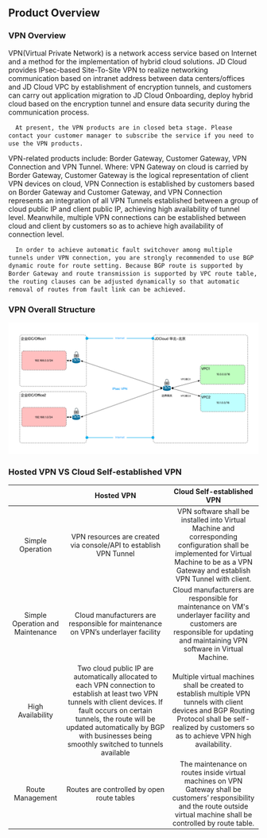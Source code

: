 ## Product Overview

### VPN Overview

VPN(Virtual Private Network) is a network access service based on Internet and a method for the implementation of hybrid cloud solutions. JD Cloud provides IPsec-based Site-To-Site VPN to realize networking communication based on intranet address between data centers/offices and JD Cloud VPC by establishment of encryption tunnels, and customers can carry out application migration to JD Cloud Onboarding, deploy hybrid cloud based on the encryption tunnel and ensure data security during the communication process.<br/>

```
  At present, the VPN products are in closed beta stage. Please contact your customer manager to subscribe the service if you need to use the VPN products.
```

VPN-related products include: Border Gateway, Customer Gateway, VPN Connection and VPN Tunnel.
Where: VPN Gateway on cloud is carried by Border Gateway, Customer Gateway is the logical representation of client VPN devices on cloud, VPN Connection is established by customers based on Border Gateway and Customer Gateway, and VPN Connection represents an integration of all VPN Tunnels established between a group of cloud public IP and client public IP, achieving high availability of tunnel level. Meanwhile, multiple VPN connections can be established between cloud and client by customers so as to achieve high availability of connection level.

```
  In order to achieve automatic fault switchover among multiple tunnels under VPN connection, you are strongly recommended to use BGP dynamic route for route setting. Because BGP route is supported by Border Gateway and route transmission is supported by VPC route table, the routing clauses can be adjusted dynamically so that automatic removal of routes from fault link can be achieved.
```

### VPN Overall Structure
![](../../../../image/Networking/VPN/Introduction/product-view.png)



### Hosted VPN VS Cloud Self-established VPN

|          |                                                                    Hosted VPN  | Cloud Self-established VPN                                          |
|:--------:|:---------------------------------------------------------------------------------------------------------------------------------------------:|:---------------------------------------------------------------------------------------------:|
| Simple Operation | VPN resources are created via console/API to establish VPN Tunnel | VPN software shall be installed into Virtual Machine and corresponding configuration shall be implemented for Virtual Machine to be as a VPN Gateway and establish VPN Tunnel with client.      |
| Simple Operation and Maintenance  | Cloud manufacturers are responsible for maintenance on VPN’s underlayer facility | Cloud manufacturers are responsible for maintenance on VM's underlayer facility and customers are responsible for updating and maintaining VPN software in Virtual Machine.             |
| High Availability | Two cloud public IP are automatically allocated to each VPN connection to establish at least two VPN tunnels with client devices. If fault occurs on certain tunnels, the route will be updated automatically by BGP with businesses being smoothly switched to tunnels available | Multiple virtual machines shall be created to establish multiple VPN tunnels with client devices and BGP Routing Protocol shall be self-realized by customers so as to achieve VPN high availability. |
| Route Management | Routes are controlled by open route tables | The maintenance on routes inside virtual machines on VPN Gateway shall be customers’ responsibility and the route outside virtual machine shall be controlled by route table.               |
